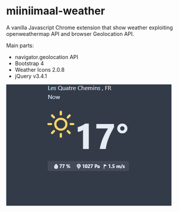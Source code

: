 # miiniimaal-weather
A vanilla Javascript Chrome extension that show weather exploiting openweathermap API and browser Geolocation API.

Main parts:
- navigator.geolocation API
- Bootstrap 4
- Weather Icons 2.0.8
- jQuery v3.4.1

![Capture](capture1.png)
